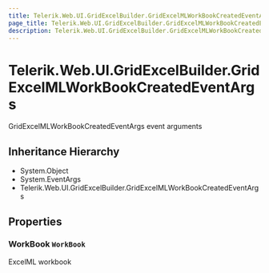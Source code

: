 ```yaml
---
title: Telerik.Web.UI.GridExcelBuilder.GridExcelMLWorkBookCreatedEventArgs
page_title: Telerik.Web.UI.GridExcelBuilder.GridExcelMLWorkBookCreatedEventArgs
description: Telerik.Web.UI.GridExcelBuilder.GridExcelMLWorkBookCreatedEventArgs
---
```


# Telerik.Web.UI.GridExcelBuilder.GridExcelMLWorkBookCreatedEventArgs

GridExcelMLWorkBookCreatedEventArgs event arguments

## Inheritance Hierarchy

* System.Object
* System.EventArgs
* Telerik.Web.UI.GridExcelBuilder.GridExcelMLWorkBookCreatedEventArgs

## Properties

###  WorkBook `WorkBook`

ExcelML workbook

